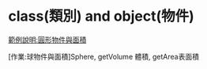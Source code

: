 # class(類別) and object(物件)

[範例說明:圓形物件與面積](https://github.com/MyDearGreatTeacher/CPP/blob/master/20180424/TestCircle.cpp)

[作業:球物件與面積]Sphere, getVolume 體積, getArea表面積
